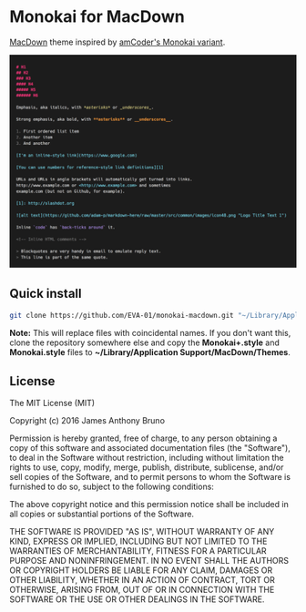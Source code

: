 # Monokai for MacDown

[MacDown](http://macdown.uranusjr.com/) theme inspired by [amCoder's Monokai variant](https://github.com/auiWorks/amCoder).

![Screenshot of Monokai for MacDown theme](https://raw.githubusercontent.com/EVA-01/monokai-macdown/master/monokai.png)

## Quick install

```bash
git clone https://github.com/EVA-01/monokai-macdown.git "~/Library/Application Support/MacDown/Themes"
```

**Note:** This will replace files with coincidental names. If you don't want this, clone the repository somewhere else and copy the **Monokai+.style** and **Monokai.style** files to **~/Library/Application Support/MacDown/Themes**.

## License

The MIT License (MIT)

Copyright (c) 2016 James Anthony Bruno

Permission is hereby granted, free of charge, to any person obtaining a copy of
this software and associated documentation files (the "Software"), to deal in
the Software without restriction, including without limitation the rights to
use, copy, modify, merge, publish, distribute, sublicense, and/or sell copies of
the Software, and to permit persons to whom the Software is furnished to do so,
subject to the following conditions:

The above copyright notice and this permission notice shall be included in all
copies or substantial portions of the Software.

THE SOFTWARE IS PROVIDED "AS IS", WITHOUT WARRANTY OF ANY KIND, EXPRESS OR
IMPLIED, INCLUDING BUT NOT LIMITED TO THE WARRANTIES OF MERCHANTABILITY, FITNESS
FOR A PARTICULAR PURPOSE AND NONINFRINGEMENT. IN NO EVENT SHALL THE AUTHORS OR
COPYRIGHT HOLDERS BE LIABLE FOR ANY CLAIM, DAMAGES OR OTHER LIABILITY, WHETHER
IN AN ACTION OF CONTRACT, TORT OR OTHERWISE, ARISING FROM, OUT OF OR IN
CONNECTION WITH THE SOFTWARE OR THE USE OR OTHER DEALINGS IN THE SOFTWARE.
